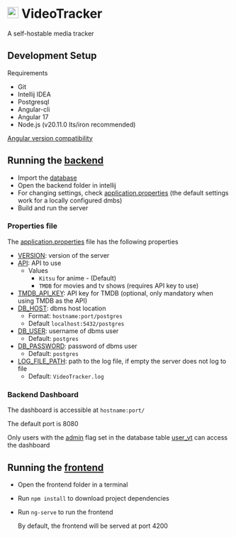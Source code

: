 # <img src="https://github.com/vtrk/VideoTracker/blob/main/frontend/src/favicon.ico" height="25" alt="logo"> VideoTracker
A self-hostable media tracker

## Development Setup
Requirements
- Git
- Intellij IDEA
- Postgresql
- Angular-cli
- Angular 17
- Node.js (v20.11.0 lts/iron recommended)

[Angular version compatibility](https://angular.io/guide/versions)

## Running the [backend](https://github.com/vtrk/VideoTracker/tree/main/backend)
- Import the [database](https://github.com/vtrk/VideoTracker/blob/main/database.sql)
- Open the backend folder in intellij
- For changing settings, check [application.properties](https://github.com/vtrk/VideoTracker/blob/main/backend/src/main/resources/application.properties) (the default settings work for a locally configured dmbs)
- Build and run the server

### Properties file
The [application.properties](https://github.com/vtrk/VideoTracker/blob/main/backend/src/main/resources/application.properties) file has the following properties
* [VERSION](https://github.com/vtrk/VideoTracker/blob/main/backend/src/main/resources/application.properties#L1): version of the server
* [API](https://github.com/vtrk/VideoTracker/blob/main/backend/src/main/resources/application.properties#L2): API to use
  * Values
    * ```Kitsu``` for anime - (Default)
    * ```TMDB``` for movies and tv shows (requires API key to use)
* [TMDB_API_KEY](https://github.com/vtrk/VideoTracker/blob/main/backend/src/main/resources/application.properties#L3): API key for TMDB (optional, only mandatory when using TMDB as the API)
* [DB_HOST](https://github.com/vtrk/VideoTracker/blob/main/backend/src/main/resources/application.properties#L4): dbms host location
    * Format: ```hostname:port/postgres```
    * Default ```localhost:5432/postgres```
* [DB_USER](https://github.com/vtrk/VideoTracker/blob/main/backend/src/main/resources/application.properties#L5): username of dbms user
   * Default: ```postgres```
* [DB_PASSWORD](https://github.com/vtrk/VideoTracker/blob/main/backend/src/main/resources/application.properties#L6): password of dbms user
   * Default: ```postgres```
* [LOG_FILE_PATH](https://github.com/vtrk/VideoTracker/blob/main/backend/src/main/resources/application.properties#L7): path to the log file, if empty the server does not log to file
   * Default: ```VideoTracker.log``` 

### Backend Dashboard
The dashboard is accessible at ```hostname:port/```

The default port is 8080

Only users with the [admin](https://github.com/vtrk/VideoTracker/blob/main/database.sql#L6) flag set in the database table [user_vt](https://github.com/vtrk/VideoTracker/blob/main/database.sql#L1-L9) can access the dashboard

## Running the [frontend](https://github.com/vtrk/VideoTracker/tree/main/frontend)
- Open the frontend folder in a terminal
- Run ```npm install``` to download project dependencies
- Run ```ng-serve``` to run the frontend

  By default, the frontend will be served at port 4200
